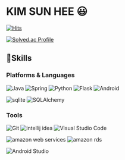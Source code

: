 # KIM SUN HEE 😃

[![Hits](https://hits.seeyoufarm.com/api/count/incr/badge.svg?url=https%3A%2F%2Fgithub.com%2Fsunni546&count_bg=%23FFADAD&title_bg=%231DC8FF&icon=&icon_color=%23E7E7E7&title=hits&edge_flat=false)](https://hits.seeyoufarm.com)

[![Solved.ac Profile](http://mazassumnida.wtf/api/v2/generate_badge?boj=sunni546)](https://solved.ac/sunni546/)

## 💪Skills

### Platforms & Languages
![Java](https://img.shields.io/badge/Java-007396.svg?&style=for-the-badge&logo=Java&logoColor=white)
![Spring](https://img.shields.io/badge/Spring-6DB33F.svg?&style=for-the-badge&logo=Spring&logoColor=white)
![Python](https://img.shields.io/badge/Python-3776AB.svg?&style=for-the-badge&logo=Python&logoColor=white)
![Flask](https://img.shields.io/badge/Flask-000000.svg?&style=for-the-badge&logo=Flask&logoColor=white)
![Android](https://img.shields.io/badge/Android-3DDC84.svg?&style=for-the-badge&logo=Android&logoColor=white)

![sqlite](https://img.shields.io/badge/sqlite-003B57.svg?&style=for-the-badge&logo=sqlite&logoColor=white)
![SQLAlchemy](https://img.shields.io/badge/SQLAlchemy-D71F00.svg?&style=for-the-badge&logo=SQLAlchemy&logoColor=white)

### Tools
![Git](https://img.shields.io/badge/Git-F05032.svg?&style=for-the-badge&logo=Git&logoColor=white)
![intellij idea](https://img.shields.io/badge/intellij%20idea-000000.svg?&style=for-the-badge&logo=intellij%20idea&logoColor=white)
![Visual Studio Code](https://img.shields.io/badge/Visual%20Studio%20Code-007ACC.svg?&style=for-the-badge&logo=Visual%20Studio%20Code&logoColor=white)

![amazon web services](https://img.shields.io/badge/amazon%20web%20services-232F3E.svg?&style=for-the-badge&logo=amazon%20web%20services&logoColor=white)
![amazon rds](https://img.shields.io/badge/amazon%20rds-527FFF.svg?&style=for-the-badge&logo=amazon%20rds&logoColor=white)

![Android Studio](https://img.shields.io/badge/Android%20Studio-3DDC84.svg?&style=for-the-badge&logo=Android%20Studio&logoColor=white)

<!--
**sunni546/sunni546** is a ✨ _special_ ✨ repository because its `README.md` (this file) appears on your GitHub profile.

Here are some ideas to get you started:

- 🔭 I’m currently working on ...
- 🌱 I’m currently learning ...
- 👯 I’m looking to collaborate on ...
- 🤔 I’m looking for help with ...
- 💬 Ask me about ...
- 📫 How to reach me: ...
- 😄 Pronouns: ...
- ⚡ Fun fact: ...
-->

